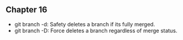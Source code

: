 ## Chapter 16

* git branch -d: Safety deletes a branch if its fully merged.
* git branch -D: Force deletes a branch regardless of merge status. 